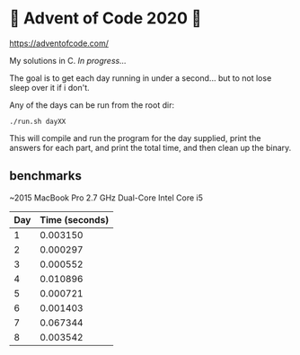 # 🎄 Advent of Code 2020 🎄
https://adventofcode.com/

My solutions in C. *In progress...*   

The goal is to get each day running in under a second...
but to not lose sleep over it if i don't.

Any of the days can be run from the root dir:
```
./run.sh dayXX
```
This will compile and run the program for the day supplied, print the
answers for each part, and print the total time, and then
clean up the binary.  


## benchmarks
~2015 MacBook Pro 2.7 GHz Dual-Core Intel Core i5

| Day       | Time (seconds)|
|-----------|---------------|
|1          |0.003150       |
|2          |0.000297       |
|3          |0.000552       |
|4          |0.010896       |
|5          |0.000721       |
|6          |0.001403       |
|7          |0.067344       |
|8          |0.003542       |